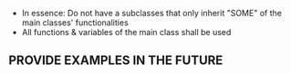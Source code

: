 * In essence: Do not have a subclasses that only inherit "SOME" of the main classes' functionalities
* All functions & variables of the main class shall be used

## PROVIDE EXAMPLES IN THE FUTURE

